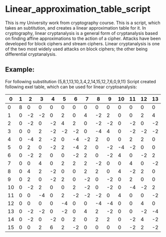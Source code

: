 # Linear_approximation_table_script
This is my University work from cryptography course. This is a script, which takes an subtitution, and creates a linear approximation table for it.
In cryptography, linear cryptanalysis is a general form of cryptanalysis based on finding affine approximations to the action of a cipher. Attacks have been developed for block ciphers and stream ciphers. Linear cryptanalysis is one of the two most widely used attacks on block ciphers; the other being differential cryptanalysis.

## Example:
For following substitution (5,8,1,13,10,3,4,2,14,15,12,7,6,0,9,11)
Script created following exel table, which can be used for linear cryptoanalysis:

| 0 | 1 | 2 | 3 | 4 | 5 | 6 | 7 | 8 | 9 | 10 | 11 | 12 | 13 | 14 | 15 |
| --- | --- | --- | --- | --- | --- | --- | --- | --- | --- | --- | --- | --- | --- | --- | --- |
0|8|0|0|0|0|0|0|0|0|0|0|0|0|0|0|0
1|0|-2|-2|0|2|0|4|-2|2|0|0|2|4|2|-2|0
2|0|-2|0|-2|4|2|0|-2|-2|0|-2|0|-2|0|2|-4
3|0|0|2|-2|-2|-2|0|-4|4|0|-2|-2|-2|2|0|0
4|0|-4|2|-2|0|-4|-2|2|0|0|2|2|0|0|-2|-2
5|0|2|0|-2|2|-4|2|0|-2|-4|-2|0|0|-2|0|2
6|0|-2|2|0|0|-2|2|0|-2|4|0|-2|2|0|4|2
7|0|0|4|0|2|2|2|-2|0|0|4|0|-2|-2|-2|2
8|0|4|2|-2|0|0|2|2|0|4|-2|2|0|0|-2|-2
9|0|2|0|-2|2|0|-2|0|-2|0|2|0|0|    6|0|2
10|0|-2|2|0|0|2|-2|0|-2|0|-4|-2|2|0|-4|2
11|0|0|-4|0|2|-2|-2|-2|0|4|0|0|-2|-2|-2|2
12|0|0|0|0|-4|0|0|-4|-4|0|0|4|0|0|0|0
13|0|-2|-2|0|-2|0|4|2|-2|0|0|-2|-4|2|-2|0
14|0|-2|0|-2|0|2|0|2|2|0|-2|4|-2|0|2|4
15|0|0|2|    6|2|-2|0|0|0|0|-2|2|-2|2|0|0
